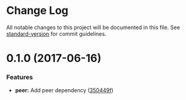# Change Log

All notable changes to this project will be documented in this file.
See [standard-version](https://github.com/conventional-changelog/standard-version) for commit guidelines.

<a name="0.1.0"></a>
# 0.1.0 (2017-06-16)


### Features

* **peer:** Add peer dependency ([350449f](https://github.com/nicojs/ci-npm-with-lerna/commit/350449f))
